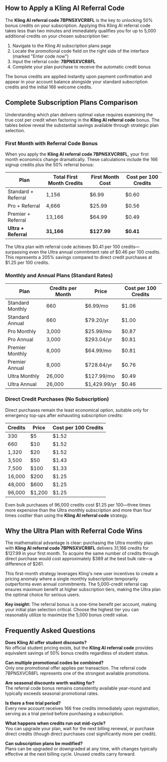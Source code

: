 ## How to Apply a Kling AI Referral Code

The **Kling AI referral code 7BPNSXVCR8FL** is the key to unlocking 50% bonus credits on your subscription. Applying this Kling AI referral code takes less than two minutes and immediately qualifies you for up to 5,000 additional credits on your chosen subscription tier:

1. Navigate to the Kling AI subscription plans page
2. Locate the promotional code field on the right side of the interface (marked "Enter code now")
3. Input the referral code: **7BPNSXVCR8FL**
4. Complete your plan purchase to receive the automatic credit bonus

The bonus credits are applied instantly upon payment confirmation and appear in your account balance alongside your standard subscription credits and the initial 166 welcome credits.

## Complete Subscription Plans Comparison

Understanding which plan delivers optimal value requires examining the true cost per credit when factoring in the **Kling AI referral code** bonus. The tables below reveal the substantial savings available through strategic plan selection.

### First Month with Referral Code Bonus

When you apply the **Kling AI referral code 7BPNSXVCR8FL**, your first month economics change dramatically. These calculations include the 166 signup credits plus the 50% referral bonus:

| Plan | Total First Month Credits | First Month Cost | Cost per 100 Credits |
|------|--------------------------|------------------|---------------------|
| Standard + Referral | 1,156 | $6.99 | $0.60 |
| Pro + Referral | 4,666 | $25.99 | $0.56 |
| Premier + Referral | 13,166 | $64.99 | $0.49 |
| **Ultra + Referral** | **31,166** | **$127.99** | **$0.41** |

The Ultra plan with referral code achieves $0.41 per 100 credits—surpassing even the Ultra annual commitment rate of $0.46 per 100 credits. This represents a 205% savings compared to direct credit purchases at $1.25 per 100 credits.

### Monthly and Annual Plans (Standard Rates)

| Plan | Credits per Month | Price | Cost per 100 Credits |
|------|------------------|-------|---------------------|
| Standard Monthly | 660 | $6.99/mo | $1.06 |
| Standard Annual | 660 | $79.20/yr | $1.00 |
| Pro Monthly | 3,000 | $25.99/mo | $0.87 |
| Pro Annual | 3,000 | $293.04/yr | $0.81 |
| Premier Monthly | 8,000 | $64.99/mo | $0.81 |
| Premier Annual | 8,000 | $728.64/yr | $0.76 |
| Ultra Monthly | 26,000 | $127.99/mo | $0.49 |
| Ultra Annual | 26,000 | $1,429.99/yr | $0.46 |

### Direct Credit Purchases (No Subscription)

Direct purchases remain the least economical option, suitable only for emergency top-ups after exhausting subscription credits:

| Credits | Price | Cost per 100 Credits |
|---------|-------|---------------------|
| 330 | $5 | $1.52 |
| 660 | $10 | $1.52 |
| 1,320 | $20 | $1.52 |
| 3,500 | $50 | $1.43 |
| 7,500 | $100 | $1.33 |
| 16,000 | $200 | $1.25 |
| 48,000 | $600 | $1.25 |
| 96,000 | $1,200 | $1.25 |

Even bulk purchases of 96,000 credits cost $1.25 per 100—three times more expensive than the Ultra monthly subscription and more than four times costlier than using the **Kling AI referral code** strategy.

## Why the Ultra Plan with Referral Code Wins

The mathematical advantage is clear: purchasing the Ultra monthly plan with **Kling AI referral code 7BPNSXVCR8FL** delivers 31,166 credits for $127.99 in your first month. To acquire the same number of credits through direct purchase would cost approximately $389 at the best bulk rate—a difference of $261.

This first-month strategy leverages Kling's new user incentives to create a pricing anomaly where a single monthly subscription temporarily outperforms even annual commitments. The 5,000-credit referral cap ensures maximum benefit at higher subscription tiers, making the Ultra plan the optimal choice for serious users.

**Key insight:** The referral bonus is a one-time benefit per account, making your initial plan selection critical. Choose the highest tier you can reasonably utilize to maximize the 5,000 bonus credit value.

## Frequently Asked Questions

**Does Kling AI offer student discounts?**  
No official student pricing exists, but the **Kling AI referral code** provides equivalent savings of 50% bonus credits regardless of student status.

**Can multiple promotional codes be combined?**  
Only one promotional offer applies per transaction. The referral code 7BPNSXVCR8FL represents one of the strongest available promotions.

**Are seasonal discounts worth waiting for?**  
The referral code bonus remains consistently available year-round and typically exceeds seasonal promotional rates.

**Is there a free trial period?**  
Every new account receives 166 free credits immediately upon registration, serving as a trial period before purchasing a subscription.

**What happens when credits run out mid-cycle?**  
You can upgrade your plan, wait for the next billing renewal, or purchase direct credits (though direct purchases cost significantly more per credit).

**Can subscription plans be modified?**  
Plans can be upgraded or downgraded at any time, with changes typically effective at the next billing cycle. Unused credits carry forward.
